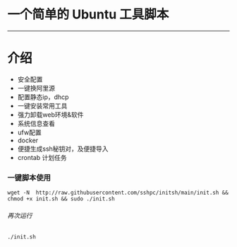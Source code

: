 # 一个简单的 Ubuntu 工具脚本

* * *

# 介绍

* 安全配置
* 一键换阿里源
* 配置静态ip，dhcp
* 一键安装常用工具
* 强力卸载web环境&软件
* 系统信息查看
* ufw配置
* docker
* 便捷生成ssh秘钥对，及便捷导入
* crontab 计划任务




### 一键脚本使用

```
wget -N  http://raw.githubusercontent.com/sshpc/initsh/main/init.sh && chmod +x init.sh && sudo ./init.sh
```
###### 再次运行
```
./init.sh
```
